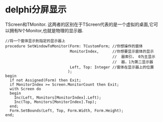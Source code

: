 delphi分屏显示
==============

TScreen和TMonitor.
这两者的区别在于TScreen代表的是一个虚拟的桌面,它可以拥有N个Monitor,也就是物理的显示器.

    //将一个窗体显示到指定的显示器上
    procedure SetWindowToMonitor(Form: TCustomForm; //你想操作的窗体
                                 MonitorIndex,      //你想要显示窗体的显示
                                                    //  器索引， 0为主显示
                                                    //  器，1为第二显示器
                                 Left, Top: Integer //窗体在显示器上的位置
                                );
    begin  
      if not Assigned(Form) then Exit;
      if MonitorIndex >= Screen.MonitorCount then Exit;
      with Screen do
      begin
        Inc(Left, Monitors[MonitorIndex].Left);
        Inc(Top, Monitors[MonitorIndex].Top);
      end;
      Form.SetBounds(Left, Top, Form.Width, Form.Height);
    end;


